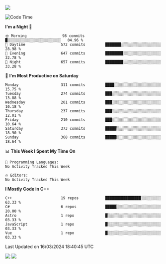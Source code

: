 ![](https://komarev.com/ghpvc/?username=lilpidgey&color=red)
<!--START_SECTION:waka-->
![Code Time](http://img.shields.io/badge/Code%20Time-1%2C491%20hrs%2018%20mins-blue)

**I'm a Night 🦉** 

```text
🌞 Morning                98 commits          █░░░░░░░░░░░░░░░░░░░░░░░░   04.96 % 
🌆 Daytime                572 commits         ███████░░░░░░░░░░░░░░░░░░   28.98 % 
🌃 Evening                647 commits         ████████░░░░░░░░░░░░░░░░░   32.78 % 
🌙 Night                  657 commits         ████████░░░░░░░░░░░░░░░░░   33.28 % 
```
📅 **I'm Most Productive on Saturday** 

```text
Monday                   311 commits         ████░░░░░░░░░░░░░░░░░░░░░   15.75 % 
Tuesday                  274 commits         ███░░░░░░░░░░░░░░░░░░░░░░   13.88 % 
Wednesday                201 commits         ███░░░░░░░░░░░░░░░░░░░░░░   10.18 % 
Thursday                 237 commits         ███░░░░░░░░░░░░░░░░░░░░░░   12.01 % 
Friday                   210 commits         ███░░░░░░░░░░░░░░░░░░░░░░   10.64 % 
Saturday                 373 commits         █████░░░░░░░░░░░░░░░░░░░░   18.90 % 
Sunday                   368 commits         █████░░░░░░░░░░░░░░░░░░░░   18.64 % 
```


📊 **This Week I Spent My Time On** 

```text
💬 Programming Languages: 
No Activity Tracked This Week

🔥 Editors: 
No Activity Tracked This Week
```

**I Mostly Code in C++** 

```text
C++                      19 repos            ████████████████░░░░░░░░░   63.33 % 
C#                       6 repos             █████░░░░░░░░░░░░░░░░░░░░   20.00 % 
Astro                    1 repo              █░░░░░░░░░░░░░░░░░░░░░░░░   03.33 % 
JavaScript               1 repo              █░░░░░░░░░░░░░░░░░░░░░░░░   03.33 % 
Vue                      1 repo              █░░░░░░░░░░░░░░░░░░░░░░░░   03.33 % 
```




 Last Updated on 16/03/2024 18:40:45 UTC
<!--END_SECTION:waka-->
![](https://hit.yhype.me/github/profile?user_id=42968544)
![](https://komarev.com/ghpvc/?lilpidgey)
